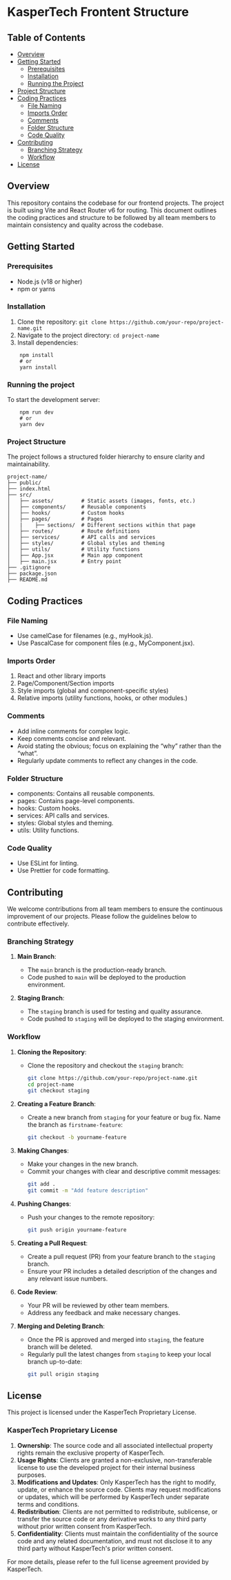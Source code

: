# KasperTech Frontent Structure

## Table of Contents

- [Overview](#overview)
- [Getting Started](#getting-started)
  - [Prerequisites](#prerequisites)
  - [Installation](#installation)
  - [Running the Project](#running-the-project)
- [Project Structure](#project-structure)
- [Coding Practices](#coding-practices)
  - [File Naming](#file-naming)
  - [Imports Order](#imports-order)
  - [Comments](#comments)
  - [Folder Structure](#folder-structure)
  - [Code Quality](#code-quality)
- [Contributing](#contributing)
  - [Branching Strategy](#branching-strategy)
  - [Workflow](#workflow)
- [License](#license)

## Overview

This repository contains the codebase for our frontend projects. The project is built using Vite and React Router v6 for routing. This document outlines the coding practices and structure to be followed by all team members to maintain consistency and quality across the codebase.

## Getting Started

### Prerequisites

- Node.js (v18 or higher)
- npm or yarns

### Installation

1. Clone the repository:
   `git clone https://github.com/your-repo/project-name.git`
2. Navigate to the project directory:
   `cd project-name`
3. Install dependencies:

```
    npm install
    # or
    yarn install
```

### Running the project

To start the development server:

```
    npm run dev
    # or
    yarn dev
```

### Project Structure

The project follows a structured folder hierarchy to ensure clarity and maintainability.

```
project-name/
├── public/
├── index.html
├── src/
│   ├── assets/         # Static assets (images, fonts, etc.)
│   ├── components/     # Reusable components
│   ├── hooks/          # Custom hooks
│   ├── pages/          # Pages
│   |    ├── sections/  # Different sections within that page
│   ├── routes/         # Route definitions
│   ├── services/       # API calls and services
│   ├── styles/         # Global styles and theming
│   ├── utils/          # Utility functions
│   ├── App.jsx         # Main app component
│   ├── main.jsx        # Entry point
├── .gitignore
├── package.json
├── README.md

```

## Coding Practices

### File Naming

- Use camelCase for filenames (e.g., myHook.js).
- Use PascalCase for component files (e.g., MyComponent.jsx).

### Imports Order

1. React and other library imports
2. Page/Component/Section imports
3. Style imports (global and component-specific styles)
4. Relative imports (utility functions, hooks, or other modules.)

### Comments

- Add inline comments for complex logic.
- Keep comments concise and relevant.
- Avoid stating the obvious; focus on explaining the “why” rather than the “what”.
- Regularly update comments to reflect any changes in the code.

### Folder Structure

- components: Contains all reusable components.
- pages: Contains page-level components.
- hooks: Custom hooks.
- services: API calls and services.
- styles: Global styles and theming.
- utils: Utility functions.

### Code Quality

- Use ESLint for linting.
- Use Prettier for code formatting.

## Contributing

We welcome contributions from all team members to ensure the continuous improvement of our projects. Please follow the guidelines below to contribute effectively.

### Branching Strategy

1. **Main Branch**:

   - The `main` branch is the production-ready branch.
   - Code pushed to `main` will be deployed to the production environment.

2. **Staging Branch**:
   - The `staging` branch is used for testing and quality assurance.
   - Code pushed to `staging` will be deployed to the staging environment.

### Workflow

1. **Cloning the Repository**:

   - Clone the repository and checkout the `staging` branch:
     ```bash
     git clone https://github.com/your-repo/project-name.git
     cd project-name
     git checkout staging
     ```

2. **Creating a Feature Branch**:

   - Create a new branch from `staging` for your feature or bug fix. Name the branch as `firstname-feature`:
     ```bash
     git checkout -b yourname-feature
     ```

3. **Making Changes**:

   - Make your changes in the new branch.
   - Commit your changes with clear and descriptive commit messages:
     ```bash
     git add .
     git commit -m "Add feature description"
     ```

4. **Pushing Changes**:

   - Push your changes to the remote repository:
     ```bash
     git push origin yourname-feature
     ```

5. **Creating a Pull Request**:

   - Create a pull request (PR) from your feature branch to the `staging` branch.
   - Ensure your PR includes a detailed description of the changes and any relevant issue numbers.

6. **Code Review**:

   - Your PR will be reviewed by other team members.
   - Address any feedback and make necessary changes.

7. **Merging and Deleting Branch**:
   - Once the PR is approved and merged into `staging`, the feature branch will be deleted.
   - Regularly pull the latest changes from `staging` to keep your local branch up-to-date:
     ```bash
     git pull origin staging
     ```

## License

This project is licensed under the KasperTech Proprietary License.

### KasperTech Proprietary License

1. **Ownership**: The source code and all associated intellectual property rights remain the exclusive property of KasperTech.
2. **Usage Rights**: Clients are granted a non-exclusive, non-transferable license to use the developed project for their internal business purposes.
3. **Modifications and Updates**: Only KasperTech has the right to modify, update, or enhance the source code. Clients may request modifications or updates, which will be performed by KasperTech under separate terms and conditions.
4. **Redistribution**: Clients are not permitted to redistribute, sublicense, or transfer the source code or any derivative works to any third party without prior written consent from KasperTech.
5. **Confidentiality**: Clients must maintain the confidentiality of the source code and any related documentation, and must not disclose it to any third party without KasperTech's prior written consent.

For more details, please refer to the full license agreement provided by KasperTech.
